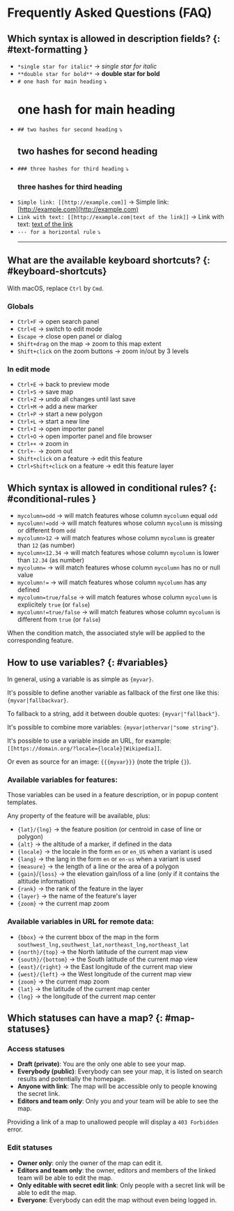 # Frequently Asked Questions (FAQ)

## Which syntax is allowed in description fields? {: #text-formatting }

* `*single star for italic*` → *single star for italic*
* `**double star for bold**` → **double star for bold**
* `# one hash for main heading` ⤵ <h1>one hash for main heading</h1>
* `## two hashes for second heading` ⤵ <h2>two hashes for second heading</h2>
* `### three hashes for third heading` ⤵ <h3>three hashes for third heading</h3>
* `Simple link: [[http://example.com]]` → Simple link: [http://example.com](http://example.com)
* `Link with text: [[http://example.com|text of the link]]` → Link with text: [text of the link](http://example.com)
* `--- for a horizontal rule` ⤵ <hr>

## What are the available keyboard shortcuts? {: #keyboard-shortcuts}

With macOS, replace `Ctrl` by `Cmd`.

### Globals

* `Ctrl+F` → open search panel
* `Ctrl+E` → switch to edit mode
* `Escape` → close open panel or dialog
* `Shift+drag` on the map → zoom to this map extent
* `Shift+click` on the zoom buttons → zoom in/out by 3 levels

### In edit mode

* `Ctrl+E` → back to preview mode
* `Ctrl+S` → save map
* `Ctrl+Z` → undo all changes until last save
* `Ctrl+M` → add a new marker
* `Ctrl+P` → start a new polygon
* `Ctrl+L` → start a new line
* `Ctrl+I` → open importer panel
* `Ctrl+O` → open importer panel and file browser
* `Ctrl++` → zoom in
* `Ctrl+-` → zoom out
* `Shift+click` on a feature → edit this feature
* `Ctrl+Shift+click` on a feature → edit this feature layer

## Which syntax is allowed in conditional rules? {: #conditional-rules }

* `mycolumn=odd` → will match features whose column `mycolumn` equal `odd`
* `mycolumn!=odd` → will match features whose column `mycolumn` is missing or different from `odd`
* `mycolumn>12` → will match features whose column `mycolumn` is greater than `12` (as number)
* `mycolumn<12.34` → will match features whose column `mycolumn` is lower than `12.34` (as number)
* `mycolumn=` → will match features whose column `mycolumn` has no or null value
* `mycolumn!=` → will match features whose column `mycolumn` has any defined
* `mycolumn=true/false` → will match features whose column `mycolumn` is explicitely `true` (or `false`)
* `mycolumn!=true/false` → will match features whose column `mycolumn` is different from `true` (or `false`)

When the condition match, the associated style will be applied to the corresponding feature.


## How to use variables? {: #variables}

In general, using a variable is as simple as `{myvar}`.

It's possible to define another variable as fallback of the first one like this: `{myvar|fallbackvar}`.

To fallback to a string, add it between double quotes: `{myvar|"fallback"}`.

It's possible to combine more variables: `{myvar|othervar|"some string"}`.

It's possible to use a variable inside an URL, for example: `[[https://domain.org/?locale={locale}|Wikipedia]]`.

Or even as source for an image: `{{{myvar}}}` (note the triple `{}`).

### Available variables for features:

Those variables can be used in a feature description, or in popup content templates.

Any property of the feature will be available, plus:

- `{lat}/{lng}` → the feature position (or centroid in case of line or polygon)
- `{alt}` → the altitude of a marker, if defined in the data
- `{locale}` → the locale in the form `en` or `en_US` when a variant is used
- `{lang}` → the lang in the form `en` or `en-us` when a variant is used
- `{measure}` → the length of a line or the area of a polygon
- `{gain}`/`{loss}` → the elevation gain/loss of a line (only if it contains the altitude information)
- `{rank}` → the rank of the feature in the layer
- `{layer}` → the name of the feature's layer
- `{zoom}` → the current map zoom

### Available variables in URL for remote data:

- `{bbox}` → the current bbox of the map in the form `southwest_lng,southwest_lat,northeast_lng,northeast_lat`
- `{north}/{top}` → the North latitude of the current map view
- `{south}/{bottom}` → the South latitude of the current map view
- `{east}/{right}` → the East longitude of the current map view
- `{west}/{left}` → the West longitude of the current map view
- `{zoom}` → the current map zoom
- `{lat}` → the latitude of the current map center
- `{lng}` → the longitude of the current map center


## Which statuses can have a map? {: #map-statuses}

### Access statuses

* **Draft (private)**: You are the only one able to see your map.
* **Everybody (public)**: Everybody can see your map, it is listed on search results and potentially the homepage.
* **Anyone with link**: The map will be accessible only to people knowing the secret link.
* **Editors and team only**: Only you and your team will be able to see the map.

Providing a link of a map to unallowed people will display a `403 Forbidden` error.

### Edit statuses

* **Owner only**: only the owner of the map can edit it.
* **Editors and team only**: the owner, editors and members of the linked team will be able to edit the map.
* **Only editable with secret edit link**: Only people with a secret link will be able to edit the map.
* **Everyone**: Everybody can edit the map without even being logged in.
